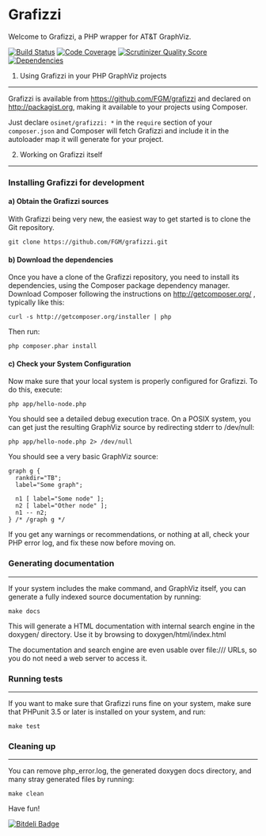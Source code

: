 Grafizzi
========

Welcome to Grafizzi, a PHP wrapper for AT&T GraphViz.

[![Build Status](https://secure.travis-ci.org/FGM/grafizzi.png?branch=master)](http://travis-ci.org/FGM/grafizzi)
[![Code Coverage](https://scrutinizer-ci.com/g/FGM/grafizzi/badges/coverage.png?s=ac1c7559324cf6c7adc496453b594b2f1f5b30a3)](https://scrutinizer-ci.com/g/FGM/grafizzi/)
[![Scrutinizer Quality Score](https://scrutinizer-ci.com/g/FGM/grafizzi/badges/quality-score.png?s=95ce57b528611f1f89868672f04e3af65ba73801)](https://scrutinizer-ci.com/g/FGM/grafizzi/)
[![Dependencies](https://www.versioneye.com/user/projects/53423396e97a46adb0000140/badge.svg)](https://www.versioneye.com/user/projects/53423396e97a46adb0000140)

1) Using Grafizzi in your PHP GraphViz projects
-----------------------------------------------

Grafizzi is available from https://github.com/FGM/grafizzi and declared
on http://packagist.org, making it available to your projects using Composer.

Just declare `osinet/grafizzi: *` in the `require` section of your
`composer.json` and Composer will fetch Grafizzi and include it in the
autoloader map it will generate for your project.


2) Working on Grafizzi itself
-----------------------------

### Installing Grafizzi for development

#### a) Obtain the Grafizzi sources

With Grafizzi being very new, the easiest way to get started is to clone the
Git repository.

    git clone https://github.com/FGM/grafizzi.git

#### b) Download the dependencies

Once you have a clone of the Grafizzi repository, you need to install its
dependencies, using the Composer package dependency manager. Download Composer 
following the instructions on http://getcomposer.org/ , typically like this:

    curl -s http://getcomposer.org/installer | php

Then run:

    php composer.phar install
 
#### c) Check your System Configuration

Now make sure that your local system is properly configured for Grafizzi. To do 
this, execute:

    php app/hello-node.php

You should see a detailed debug execution trace. On a POSIX system, you can get
just the resulting GraphViz source by redirecting stderr to /dev/null:

    php app/hello-node.php 2> /dev/null

You should see a very basic GraphViz source:

    graph g {
      rankdir="TB";
      label="Some graph";

      n1 [ label="Some node" ];
      n2 [ label="Other node" ];
      n1 -- n2;
    } /* /graph g */

If you get any warnings or recommendations, or nothing at all, check your PHP
error log, and fix these now before moving on.

###  Generating documentation
-----------------------------

If your system includes the make command, and GraphViz itself, you can generate
a fully indexed source documentation by running:

    make docs
    
This will generate a HTML documentation with internal search engine in the 
doxygen/ directory. Use it by browsing to doxygen/html/index.html

The documentation and search engine are  even usable over file:/// URLs, so you
do not need a web server to access it.

### Running tests
-----------------

If you want to make sure that Grafizzi runs fine on your system, make sure 
that PHPunit 3.5 or later is installed on your system, and run:

    make test

### Cleaning up
---------------

You can remove php_error.log, the generated doxygen docs directory, and many
stray generated files by running:

    make clean


Have fun!



[![Bitdeli Badge](https://d2weczhvl823v0.cloudfront.net/FGM/grafizzi/trend.png)](https://bitdeli.com/free "Bitdeli Badge")

